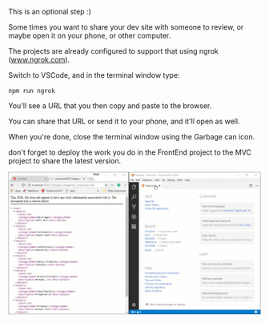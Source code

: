 ﻿This is an optional step :)

Some times you want to share your dev site with someone to review, or maybe open it on your phone, or other computer.

The projects are already configured to support that using ngrok (www.ngrok.com).

Switch to VSCode, and in the terminal window type:
```
npm run ngrok
```

You'll see a URL that you then copy and paste to the browser.

You can share that URL or send it to your phone, and it'll open as well.

When you're done, close the terminal window using the Garbage can icon.

don't forget to deploy the work you do in the FrontEnd project to the MVC project to share the latest version.


![Using Ng Rok](using-ng-rok.gif)